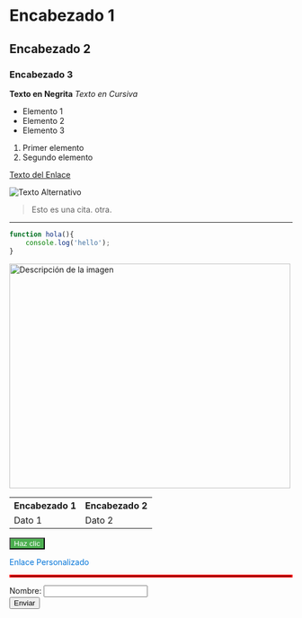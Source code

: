 # Encabezado 1
## Encabezado 2
### Encabezado 3


**Texto en Negrita**
*Texto en Cursiva*



- Elemento 1
- Elemento 2
- Elemento 3

1. Primer elemento
2. Segundo elemento

[Texto del Enlace](http://www.ejemplo.com)


![Texto Alternativo](https://www.cesurformacion.com/uploads/media/open-graph/02/2302-que-es-la-imagen-personal.png?v=1-0)

> Esto es una cita.
> otra.
---


```javascript
function hola(){
    console.log('hello');
}
```

<img src="https://i.pinimg.com/originals/21/11/61/21116158daaeb1459b4ec0758505e1ad.gif" alt="Descripción de la imagen" style="width: 500px; height: 400px;">

<table>
  <tr>
    <th>Encabezado 1</th>
    <th>Encabezado 2</th>
  </tr>
  <tr>
    <td>Dato 1</td>
    <td>Dato 2</td>
  </tr>
</table>



<button style="background-color: #4CAF50; color: white;">Haz clic</button>

<a href="https://www.ejemplo.com" style="color: #0074d9; text-decoration: none;">Enlace Personalizado</a>



<hr style="border: 2px solid #f00;">


<form action="procesar.php" method="post">
  <label for="nombre">Nombre:</label>
  <input type="text" id="nombre" name="nombre">
  <br>
  <input type="submit" value="Enviar">
</form>
